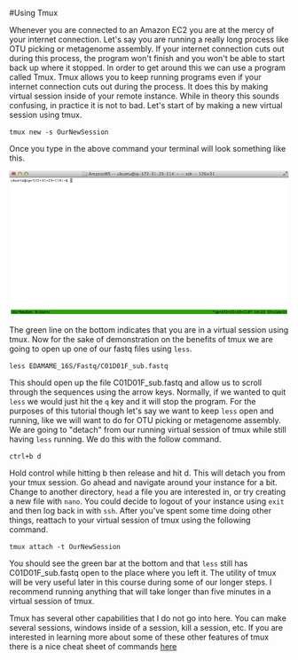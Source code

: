 #Using Tmux

Whenever you are connected to an Amazon EC2 you are at the mercy of your internet connection. Let's say you are running a really long process like OTU picking or metagenome assembly. If your internet connection cuts out during this process, the program won't finish and you won't be able to start back up where it stopped. In order to get around this we can use a program called Tmux. Tmux allows you to keep running programs even if your internet connection cuts out during the process. It does this by making virtual session inside of your remote instance. While in theory this sounds confusing, in practice it is not to bad. Let's start of by making a new virtual session using tmux. 

```
tmux new -s OurNewSession
```

Once you type in the above command your terminal will look something like this.

![Tmux_Photo](../img/Tmux_Session.png) 

The green line on the bottom indicates that you are in a virtual session using tmux. Now for the sake of demonstration on the benefits of tmux we are going to open up one of our fastq files using `less`.

```
less EDAMAME_16S/Fastq/C01D01F_sub.fastq 
```

This should open up the file C01D01F_sub.fastq and allow us to scroll through the sequences using the arrow keys. Normally, if we wanted to quit `less` we would just hit the `q` key and it will stop the program. For the purposes of this tutorial though let's say we want to keep `less` open and running, like we will want to do for OTU picking or metagenome assembly. We are going to "detach" from our running virtual session of tmux while still having `less` running. We do this with the follow command. 

```
ctrl+b d
```

Hold control while hitting b then release and hit d. This will detach you from your tmux session. Go ahead and navigate around your instance for a bit. Change to another directory, `head` a file you are interested in, or try creating a new file with `nano`. You could decide to logout of your instance using `exit` and then log back in with `ssh`. After you've spent some time doing other things, reattach to your virtual session of tmux using the following command. 

```
tmux attach -t OurNewSession
```

You should see the green bar at the bottom and that `less` still has C01D01F_sub.fastq open to the place where you left it. The utility of tmux will be very useful later in this course during some of our longer steps. I recommend running anything that will take longer than five minutes in a virtual session of tmux. 

Tmux has several other capabilities that I do not go into here. You can make several sessions, windows inside of a session, kill a session, etc. If you are interested in learning more about some of these other features of tmux there is a nice cheat sheet of commands [here](https://gist.github.com/MohamedAlaa/2961058) 

       
